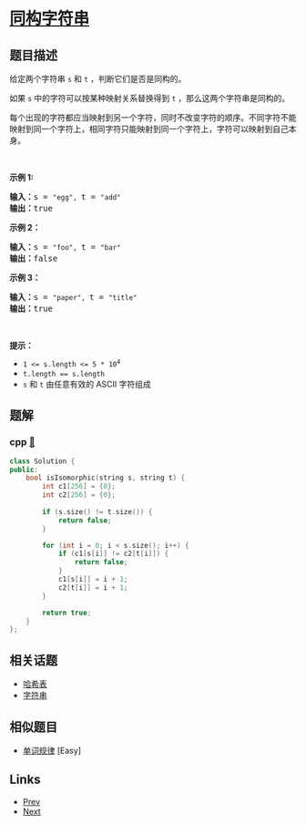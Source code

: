 
# [同构字符串](https://leetcode-cn.com/problems/isomorphic-strings)

## 题目描述

<p>给定两个字符串&nbsp;<code>s</code>&nbsp;和&nbsp;<code>t</code>&nbsp;，判断它们是否是同构的。</p>

<p>如果&nbsp;<code>s</code>&nbsp;中的字符可以按某种映射关系替换得到&nbsp;<code>t</code>&nbsp;，那么这两个字符串是同构的。</p>

<p>每个出现的字符都应当映射到另一个字符，同时不改变字符的顺序。不同字符不能映射到同一个字符上，相同字符只能映射到同一个字符上，字符可以映射到自己本身。</p>

<p>&nbsp;</p>

<p><strong>示例 1:</strong></p>

<pre>
<strong>输入：</strong>s = <code>"egg", </code>t = <code>"add"</code>
<strong>输出：</strong>true
</pre>

<p><strong>示例 2：</strong></p>

<pre>
<strong>输入：</strong>s = <code>"foo", </code>t = <code>"bar"</code>
<strong>输出：</strong>false</pre>

<p><strong>示例 3：</strong></p>

<pre>
<strong>输入：</strong>s = <code>"paper", </code>t = <code>"title"</code>
<strong>输出：</strong>true</pre>

<p>&nbsp;</p>

<p><strong>提示：</strong></p>

<p><meta charset="UTF-8" /></p>

<ul>
	<li><code>1 &lt;= s.length &lt;= 5 * 10<sup>4</sup></code></li>
	<li><code>t.length == s.length</code></li>
	<li><code>s</code>&nbsp;和&nbsp;<code>t</code>&nbsp;由任意有效的 ASCII 字符组成</li>
</ul>


## 题解

### cpp [🔗](isomorphic-strings.cpp) 
```cpp
class Solution {
public:
    bool isIsomorphic(string s, string t) {
        int c1[256] = {0};
        int c2[256] = {0};
        
        if (s.size() != t.size()) {
            return false;
        }

        for (int i = 0; i < s.size(); i++) {
            if (c1[s[i]] != c2[t[i]]) {
                return false;
            }
            c1[s[i]] = i + 1;
            c2[t[i]] = i + 1;
        }

        return true;
    }
};
```


## 相关话题

- [哈希表](../../tags/hash-table.md) 
- [字符串](../../tags/string.md) 


## 相似题目

- [单词规律](../word-pattern/README.md)  [Easy] 


## Links

- [Prev](../count-primes/README.md) 
- [Next](../reverse-linked-list/README.md) 

